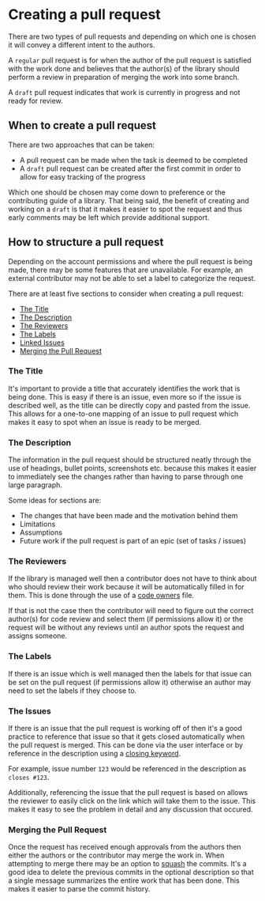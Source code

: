 # Creating a pull request

There are two types of pull requests and depending on which one is chosen it will convey a different intent to the authors.

A `regular` pull request is for when the author of the pull request is satisfied with the work done and believes that the author(s) of the library should perform a review in preparation of merging the work into some branch.

A `draft` pull request indicates that work is currently in progress and not ready for review.

## When to create a pull request

There are two approaches that can be taken:

- A pull request can be made when the task is deemed to be completed
- A `draft` pull request can be created after the first commit in order to allow for easy tracking of the progress

Which one should be chosen may come down to preference or the contributing guide of a library. That being said, the benefit of creating and working on a `draft` is that it makes it easier to spot the request and thus early comments may be left which provide additional support.

## How to structure a pull request

Depending on the account permissions and where the pull request is being made, there may be some features that are unavailable. For example, an external contributor may not be able to set a label to categorize the request.

There are at least five sections to consider when creating a pull request:

<!-- no toc --> 
- [The Title](#the-title)
- [The Description](#the-description)
- [The Reviewers](#the-reviewers)
- [The Labels](#the-labels)
- [Linked Issues](#the-issues)
- [Merging the Pull Request](#merging-the-pull-request)

### The Title

It's important to provide a title that accurately identifies the work that is being done. This is easy if there is an issue, even more so if the issue is described well, as the title can be directly copy and pasted from the issue. This allows for a one-to-one mapping of an issue to pull request which makes it easy to spot when an issue is ready to be merged.

### The Description

The information in the pull request should be structured neatly through the use of headings, bullet points, screenshots etc. because this makes it easier to immediately see the changes rather than having to parse through one large paragraph.

Some ideas for sections are:

- The changes that have been made and the motivation behind them
- Limitations
- Assumptions 
- Future work if the pull request is part of an epic (set of tasks / issues)

### The Reviewers

If the library is managed well then a contributor does not have to think about who should review their work because it will be automatically filled in for them. This is done through the use of a [code owners](https://docs.github.com/en/repositories/managing-your-repositorys-settings-and-features/customizing-your-repository/about-code-owners) file.

If that is not the case then the contributor will need to figure out the correct author(s) for code review and select them (if permissions allow it) or the request will be without any reviews until an author spots the request and assigns someone.

### The Labels

If there is an issue which is well managed then the labels for that issue can be set on the pull request (if permissions allow it) otherwise an author may need to set the labels if they choose to.

### The Issues

If there is an issue that the pull request is working off of then it's a good practice to reference that issue so that it gets closed automatically when the pull request is merged. This can be done via the user interface or by reference in the description using a [closing keyword](https://docs.github.com/en/issues/tracking-your-work-with-issues/linking-a-pull-request-to-an-issue).

For example, issue number `123` would be referenced in the description as `closes #123`.

Additionally, referencing the issue that the pull request is based on allows the reviewer to easily click on the link which will take them to the issue. This makes it easy to see the problem in detail and any discussion that occured.

### Merging the Pull Request

Once the request has received enough approvals from the authors then either the authors or the contributor may merge the work in. When attempting to merge there may be an option to [squash](https://docs.github.com/en/pull-requests/collaborating-with-pull-requests/incorporating-changes-from-a-pull-request/about-pull-request-merges#squash-and-merge-your-commits) the commits. It's a good idea to delete the previous commits in the optional description so that a single message summarizes the entire work that has been done. This makes it easier to parse the commit history.
